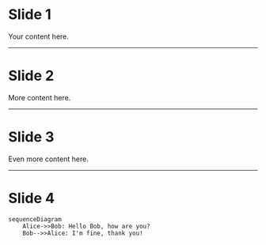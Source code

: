 # Slide 1
Your content here.

---

# Slide 2
More content here.

---

# Slide 3
Even more content here.

---

# Slide 4

```mermaid
sequenceDiagram
    Alice->>Bob: Hello Bob, how are you?
    Bob-->>Alice: I'm fine, thank you!
```
